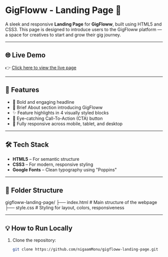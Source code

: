 # GigFloww - Landing Page 🚀

A sleek and responsive **Landing Page** for **GigFloww**, built using HTML5 and CSS3. This page is designed to introduce users to the GigFloww platform — a space for creatives to start and grow their gig journey.

---

## 🌐 Live Demo

👉 [Click here to view the live page](https://nigaammonu.github.io/gigfloww-landing-page/)

---

## 📌 Features

- 🎯 Bold and engaging headline
- 📖 Brief About section introducing GigFloww
- ✨ Feature highlights in 4 visually styled blocks
- 🚀 Eye-catching Call-To-Action (CTA) button
- 📱 Fully responsive across mobile, tablet, and desktop

---

## 🛠️ Tech Stack

- **HTML5** – For semantic structure  
- **CSS3** – For modern, responsive styling  
- **Google Fonts** – Clean typography using "Poppins"

---

## 📁 Folder Structure

gigfloww-landing-page/ ├── index.html # Main structure of the webpage 
                       ├── style.css # Styling for layout, colors, responsiveness



---

## 💡 How to Run Locally

1. Clone the repository:
   ```bash
   git clone https://github.com/nigaamMonu/gigfloww-landing-page.git


